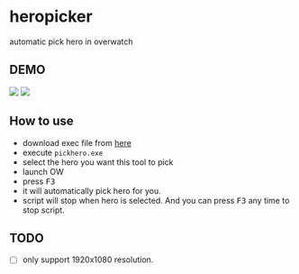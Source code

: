 # heropicker
automatic pick hero in overwatch

## DEMO
![](./msc/gui)
[![](./msc/video)](http://player.youku.com/player.php/sid/XMjUwODI2Mzc5Mg==/v.swf)

## How to use 

- download exec file from [here](https://github.com/ufo22940268/heropicker/releases)
- execute `pickhero.exe`
- select the hero you want this tool to pick
- launch OW
- press <kbd>F3</kbd>
- it will automatically pick hero for you.
- script will stop when hero is selected. And you can press <kbd>F3</kbd> any time to stop script.
## TODO

- [ ] only support 1920x1080 resolution.

